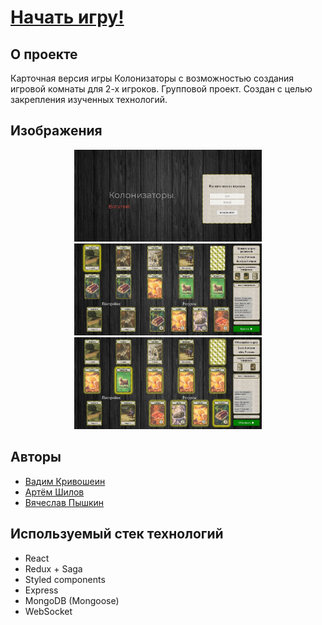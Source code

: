 # [Начать игру!](http://catan-card-game.herokuapp.com)

## О проекте
Карточная версия игры Колонизаторы с возможностью создания игровой комнаты для 2-х игроков.
Групповой проект. Создан с целью закрепления изученных технологий.

## Изображения
<p align="center">
  <img src="/image/start.jpg" width="300" title="start">
  <img src="/image/buy.jpg" width="300" title="buy">
  <img src="/image/change.jpg" width="300" title="change">
</p>

## Авторы 

- [Вадим Кривошеин](https://github.com/VSKrivoshein)
- [Артём Шилов](https://github.com/ArtShilov)
- [Вячеслав Пышкин](https://github.com/SlavaPush)

## Используемый стек технологий

- React 
- Redux + Saga
- Styled components
- Express
- MongoDB (Mongoose)
- WebSocket

